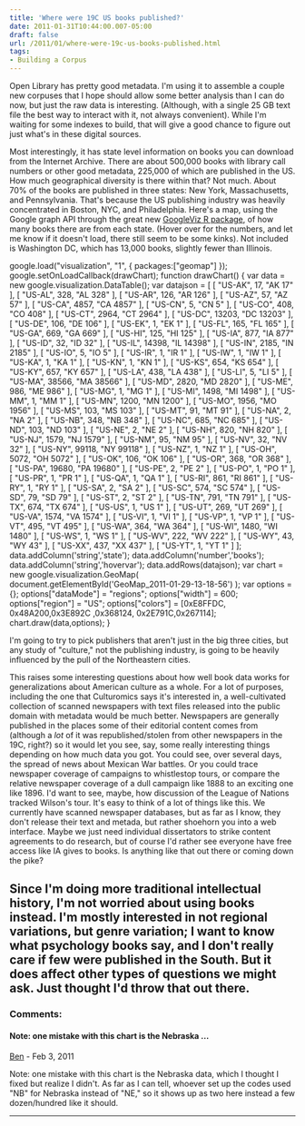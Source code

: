 ```yaml
---
title: 'Where were 19C US books published?'
date: 2011-01-31T10:44:00.007-05:00
draft: false
url: /2011/01/where-were-19c-us-books-published.html
tags: 
- Building a Corpus
---
```


Open Library has pretty good metadata. I'm using it to assemble a couple new corpuses that I hope should allow some better analysis than I can do now, but just the raw data is interesting. (Although, with a single 25 GB text file the best way to interact with it, not always convenient). While I'm waiting for some indexes to build, that will give a good chance to figure out just what's in these digital sources.  
  
Most interestingly, it has state level information on books you can download from the Internet Archive. There are about 500,000 books with library call numbers or other good metadata, 225,000 of which are published in the US. How much geographical diversity is there within that? Not much. About 70% of the books are published in three states: New York, Massachusetts, and Pennsylvania. That's because the US publishing industry was heavily concentrated in Boston, NYC, and Philadelphia. Here's a map, using the Google graph API through the great new [GoogleViz R package](http://code.google.com/p/google-motion-charts-with-r/), of how many books there are from each state. (Hover over for the numbers, and let me know if it doesn't load, there still seem to be some kinks). Not included is Washington DC, which has 13,000 books, slightly fewer than Illinois.  
  
  
  
google.load("visualization", "1", { packages:\["geomap"\] }); google.setOnLoadCallback(drawChart); function drawChart() { var data = new google.visualization.DataTable(); var datajson = \[ \[ "US-AK", 17, "AK 17" \], \[ "US-AL", 328, "AL 328" \], \[ "US-AR", 126, "AR 126" \], \[ "US-AZ", 57, "AZ 57" \], \[ "US-CA", 4857, "CA 4857" \], \[ "US-CN", 5, "CN 5" \], \[ "US-CO", 408, "CO 408" \], \[ "US-CT", 2964, "CT 2964" \], \[ "US-DC", 13203, "DC 13203" \], \[ "US-DE", 106, "DE 106" \], \[ "US-EK", 1, "EK 1" \], \[ "US-FL", 165, "FL 165" \], \[ "US-GA", 669, "GA 669" \], \[ "US-HI", 125, "HI 125" \], \[ "US-IA", 877, "IA 877" \], \[ "US-ID", 32, "ID 32" \], \[ "US-IL", 14398, "IL 14398" \], \[ "US-IN", 2185, "IN 2185" \], \[ "US-IO", 5, "IO 5" \], \[ "US-IR", 1, "IR 1" \], \[ "US-IW", 1, "IW 1" \], \[ "US-KA", 1, "KA 1" \], \[ "US-KN", 1, "KN 1" \], \[ "US-KS", 654, "KS 654" \], \[ "US-KY", 657, "KY 657" \], \[ "US-LA", 438, "LA 438" \], \[ "US-LI", 5, "LI 5" \], \[ "US-MA", 38566, "MA 38566" \], \[ "US-MD", 2820, "MD 2820" \], \[ "US-ME", 986, "ME 986" \], \[ "US-MG", 1, "MG 1" \], \[ "US-MI", 1498, "MI 1498" \], \[ "US-MM", 1, "MM 1" \], \[ "US-MN", 1200, "MN 1200" \], \[ "US-MO", 1956, "MO 1956" \], \[ "US-MS", 103, "MS 103" \], \[ "US-MT", 91, "MT 91" \], \[ "US-NA", 2, "NA 2" \], \[ "US-NB", 348, "NB 348" \], \[ "US-NC", 685, "NC 685" \], \[ "US-ND", 103, "ND 103" \], \[ "US-NE", 2, "NE 2" \], \[ "US-NH", 820, "NH 820" \], \[ "US-NJ", 1579, "NJ 1579" \], \[ "US-NM", 95, "NM 95" \], \[ "US-NV", 32, "NV 32" \], \[ "US-NY", 99118, "NY 99118" \], \[ "US-NZ", 1, "NZ 1" \], \[ "US-OH", 5072, "OH 5072" \], \[ "US-OK", 106, "OK 106" \], \[ "US-OR", 368, "OR 368" \], \[ "US-PA", 19680, "PA 19680" \], \[ "US-PE", 2, "PE 2" \], \[ "US-PO", 1, "PO 1" \], \[ "US-PR", 1, "PR 1" \], \[ "US-QA", 1, "QA 1" \], \[ "US-RI", 861, "RI 861" \], \[ "US-RY", 1, "RY 1" \], \[ "US-SA", 2, "SA 2" \], \[ "US-SC", 574, "SC 574" \], \[ "US-SD", 79, "SD 79" \], \[ "US-ST", 2, "ST 2" \], \[ "US-TN", 791, "TN 791" \], \[ "US-TX", 674, "TX 674" \], \[ "US-US", 1, "US 1" \], \[ "US-UT", 269, "UT 269" \], \[ "US-VA", 1574, "VA 1574" \], \[ "US-VI", 1, "VI 1" \], \[ "US-VP", 1, "VP 1" \], \[ "US-VT", 495, "VT 495" \], \[ "US-WA", 364, "WA 364" \], \[ "US-WI", 1480, "WI 1480" \], \[ "US-WS", 1, "WS 1" \], \[ "US-WV", 222, "WV 222" \], \[ "US-WY", 43, "WY 43" \], \[ "US-XX", 437, "XX 437" \], \[ "US-YT", 1, "YT 1" \] \]; data.addColumn('string','state'); data.addColumn('number','books'); data.addColumn('string','hovervar'); data.addRows(datajson); var chart = new google.visualization.GeoMap( document.getElementById('GeoMap\_2011-01-29-13-18-56') ); var options ={}; options\["dataMode"\] = "regions"; options\["width"\] = 600; options\["region"\] = "US"; options\["colors"\] = \[0xE8FFDC, 0x48A200,0x3E892C ,0x368124, 0x2E791C,0x267114\]; chart.draw(data,options); }  

  
  
I'm going to try to pick publishers that aren't just in the big three cities, but any study of "culture," not the publishing industry, is going to be heavily influenced by the pull of the Northeastern cities.  
  
  
  
This raises some interesting questions about how well book data works for generalizations about American culture as a whole. For a lot of purposes, including the one that Culturomics says it's interested in, a well-cultivated collection of scanned newspapers with text files released into the public domain with metadata would be much better. Newspapers are generally published in the places some of their editorial content comes from (although a _lot_ of it was republished/stolen from other newspapers in the 19C, right?) so it would let you see, say, some really interesting things depending on how much data you got. You could see, over several days, the spread of news about Mexican War battles. Or you could trace newspaper coverage of campaigns to whistlestop tours, or compare the relative newspaper coverage of a dull campaign like 1888 to an exciting one like 1896. I'd want to see, maybe, how discussion of the League of Nations tracked Wilson's tour. It's easy to think of a lot of things like this. We currently have scanned newspaper databases, but as far as I know, they don't release their text and metada, but rather shoehorn you into a web interface. Maybe we just need individual dissertators to strike content agreements to do research, but of course I'd rather see everyone have free access like IA gives to books. Is anything like that out there or coming down the pike?  
  
Since I'm doing more traditional intellectual history, I'm not worried about using books instead. I'm mostly interested in not regional variations, but genre variation; I want to know what psychology books say, and I don't really care if few were published in the South. But it does affect other types of questions we might ask. Just thought I'd throw that out there.
---
### Comments:
#### Note: one mistake with this chart is the Nebraska ...
[Ben](https://www.blogger.com/profile/04856020368342677253 "noreply@blogger.com") - <time datetime="2011-02-02T21:00:10.560-05:00">Feb 3, 2011</time>

Note: one mistake with this chart is the Nebraska data, which I thought I fixed but realize I didn't. As far as I can tell, whoever set up the codes used "NB" for Nebraska instead of "NE," so it shows up as two here instead a few dozen/hundred like it should.
<hr />
